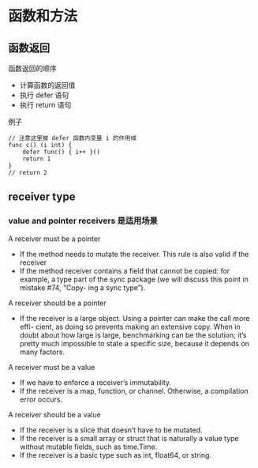 # 函数和方法

## 函数返回
函数返回的顺序
- 计算函数的返回值
- 执行 defer 语句
- 执行 return 语句

例子
```
// 注意这里被 defer 函数内变量 i 的作用域
func c() (i int) {
    defer func() { i++ }()
    return 1
}
// return 2
```

## receiver type
### value and pointer receivers 是适用场景

A receiver must be a pointer
- If the method needs to mutate the receiver. This rule is also valid if the receiver
- If the method receiver contains a field that cannot be copied: for example, a type part of the sync package (we will discuss this point in mistake #74, “Copy- ing a sync type”).

A receiver should be a pointer
- If the receiver is a large object. Using a pointer can make the call more effi- cient, as doing so prevents making an extensive copy. When in doubt about how large is large, benchmarking can be the solution; it’s pretty much impossible to state a specific size, because it depends on many factors.

A receiver must be a value
- If we have to enforce a receiver’s immutability.
- If the receiver is a map, function, or channel. Otherwise, a compilation error occurs.

A receiver should be a value
- If the receiver is a slice that doesn’t have to be mutated.
- If the receiver is a small array or struct that is naturally a value type without mutable fields, such as time.Time.
- If the receiver is a basic type such as int, float64, or string.

